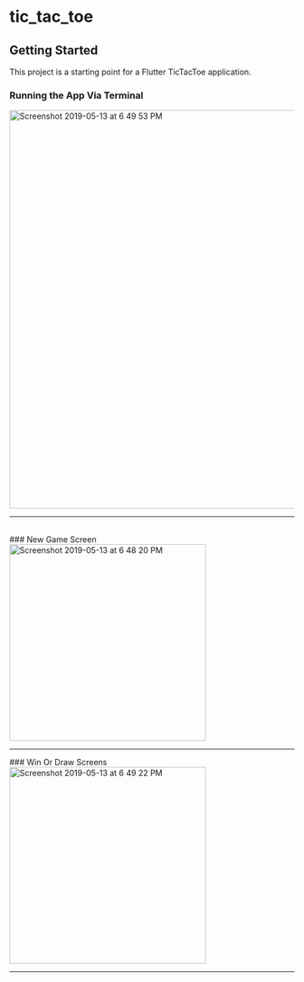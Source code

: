 # tic_tac_toe

## Getting Started

This project is a starting point for a Flutter TicTacToe application.

### Running the App Via Terminal
<img width="703" alt="Screenshot 2019-05-13 at 6 49 53 PM" src="https://user-images.githubusercontent.com/30565388/57624661-0d56d880-75b0-11e9-8e2d-894cf00031c4.png">
<br>
<hr>
<br>
 ### New Game Screen
 <img width="347" alt="Screenshot 2019-05-13 at 6 48 20 PM" src="https://user-images.githubusercontent.com/30565388/57624623-fa440880-75af-11e9-88f3-b836d54cead3.png">
<hr />
### Win Or Draw Screens
<img width="347" alt="Screenshot 2019-05-13 at 6 49 22 PM" src="https://user-images.githubusercontent.com/30565388/57624653-09c35180-75b0-11e9-8e84-f3f0a06ec01a.png">
<hr />

